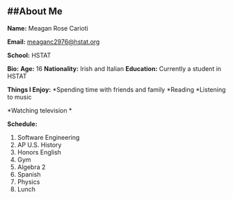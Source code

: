 ##**About Me**
---
**Name:** Meagan Rose Carioti

**Email:** meaganc2976@hstat.org

**School:** HSTAT

**Bio:** 
 **Age:** 16 
 **Nationality:** Irish and Italian
 **Education:** Currently a student in HSTAT

**Things I Enjoy:** 
*Spending time with friends and family
*Reading
*Listening to music

*Watching television
*

**Schedule:**
1. Software Engineering
2. AP U.S. History
3. Honors English
4. Gym
5. Algebra 2
6. Spanish
7. Physics
8. Lunch
